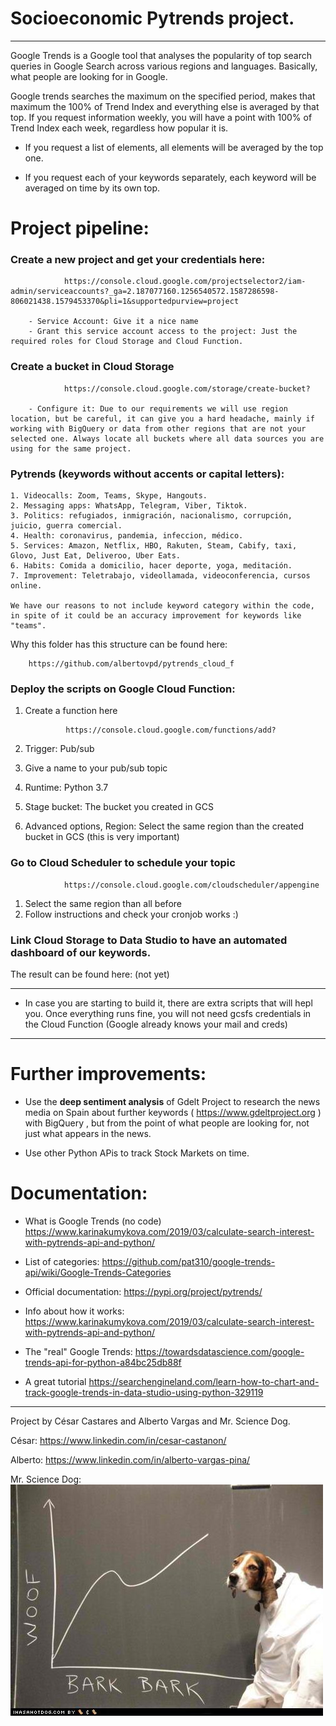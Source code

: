 # Socioeconomic Pytrends project.

------------------------------

Google Trends is a Google tool that analyses the popularity of top search queries in Google Search across various regions and languages. Basically, what people are looking for in Google.

Google trends searches the maximum on the specified period, makes that maximum the 100% of Trend Index and everything else is averaged by that top. If you request information weekly, you will have a point with 100% of Trend Index each week, regardless how popular it is.

- If you request a list of elements, all elements will be averaged by the top one.

- If you request each of your keywords separately, each keyword will be averaged on time by its own top.

# Project pipeline:

### Create a new project and get your credentials here:

                https://console.cloud.google.com/projectselector2/iam-admin/serviceaccounts?_ga=2.187077160.1256540572.1587286598-806021438.1579453370&pli=1&supportedpurview=project

        - Service Account: Give it a nice name
        - Grant this service account access to the project: Just the required roles for Cloud Storage and Cloud Function.

### Create a bucket in Cloud Storage

                https://console.cloud.google.com/storage/create-bucket?
        
        - Configure it: Due to our requirements we will use region location, but be careful, it can give you a hard headache, mainly if working with BigQuery or data from other regions that are not your selected one. Always locate all buckets where all data sources you are using for the same project. 

### Pytrends (keywords without accents or capital letters):

    1. Videocalls: Zoom, Teams, Skype, Hangouts.
    2. Messaging apps: WhatsApp, Telegram, Viber, Tiktok.
    3. Politics: refugiados, inmigración, nacionalismo, corrupción, juicio, guerra comercial.
    4. Health: coronavirus, pandemia, infeccion, médico.
    5. Services: Amazon, Netflix, HBO, Rakuten, Steam, Cabify, taxi, Glovo, Just Eat, Deliveroo, Uber Eats.
    6. Habits: Comida a domicilio, hacer deporte, yoga, meditación.
    7. Improvement: Teletrabajo, videollamada, videoconferencia, cursos online.

    We have our reasons to not include keyword category within the code, in spite of it could be an accuracy improvement for keywords like "teams".


Why this folder has this structure can be found here:

        https://github.com/albertovpd/pytrends_cloud_f

### Deploy the scripts on Google Cloud Function:

1. Create a function here
        
                https://console.cloud.google.com/functions/add?
         
2. Trigger: Pub/sub
3. Give a name to your pub/sub topic
4. Runtime: Python 3.7
5. Stage bucket: The bucket you created in GCS
6. Advanced options, Region: Select the same region than the created bucket in GCS (this is very important) 

### Go to Cloud Scheduler to schedule your topic

                https://console.cloud.google.com/cloudscheduler/appengine

1. Select the same region than all before
2. Follow instructions and check your cronjob works :)

### Link Cloud Storage to Data Studio to have an automated dashboard of our keywords.

The result can be found here: (not yet)

---------------------------

- In case you are starting to build it, there are extra scripts that will hepl you. Once everything runs fine, you will not need gcsfs credentials in the Cloud Function (Google already knows your mail and creds)

-----------------------------

# Further improvements:

- Use the **deep sentiment analysis** of Gdelt Project to research the news media on Spain about further keywords ( https://www.gdeltproject.org ) with BigQuery  , but from the point of what people are looking for, not just what appears in the news.

- Use other Python APis to track Stock Markets on time.


# Documentation:

- What is Google Trends (no code)   https://www.karinakumykova.com/2019/03/calculate-search-interest-with-pytrends-api-and-python/

- List of categories: https://github.com/pat310/google-trends-api/wiki/Google-Trends-Categories

- Official documentation: https://pypi.org/project/pytrends/
- Info about how it works: https://www.karinakumykova.com/2019/03/calculate-search-interest-with-pytrends-api-and-python/
- The "real" Google Trends: https://towardsdatascience.com/google-trends-api-for-python-a84bc25db88f
- A great tutorial https://searchengineland.com/learn-how-to-chart-and-track-google-trends-in-data-studio-using-python-329119


--------------------------------


Project by César Castares and Alberto Vargas and Mr. Science Dog.

César:
        https://www.linkedin.com/in/cesar-castanon/

Alberto:
        https://www.linkedin.com/in/alberto-vargas-pina/

Mr. Science Dog:
![alt](mrdogscience.jpeg " ")

